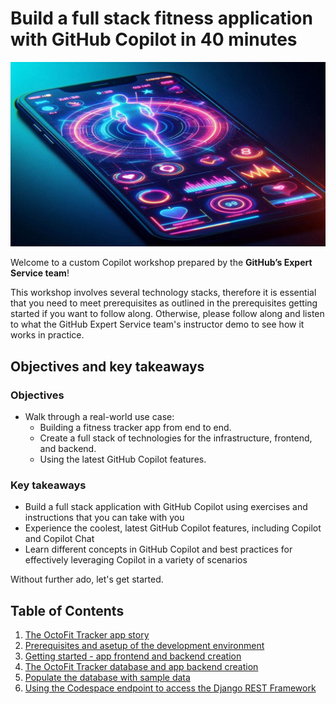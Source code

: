 # Build a full stack fitness application with GitHub Copilot in 40 minutes

![Story of Fitness application](images/cover.jpg)

Welcome to a custom Copilot workshop prepared by the **GitHub’s Expert Service team**!

This workshop involves several technology stacks, therefore it is essential that you need to meet prerequisites as outlined in the prerequisites getting started if you want to follow along. Otherwise, please follow along and listen to what the GitHub Expert Service team's instructor demo to see how it works in practice.

## Objectives and key takeaways

### Objectives

- Walk through a real-world use case:
  - Building a fitness tracker app from end to end.
  - Create a full stack of technologies for the infrastructure, frontend, and backend.
  - Using the latest GitHub Copilot features.

### Key takeaways

- Build a full stack application with GitHub Copilot using exercises and instructions that you can take with you
- Experience the coolest, latest GitHub Copilot features, including Copilot and Copilot Chat
- Learn different concepts in GitHub Copilot and best practices for effectively leveraging Copilot in a variety of scenarios

Without further ado, let's get started.

## Table of Contents

1. [The OctoFit Tracker app story](docs/1_Story/README.md)
2. [Prerequisites and asetup of the development environment](docs/2_Prerequisites/README.md)
3. [Getting started - app frontend and backend creation](docs/3_GettingStarted/README.md)
4. [The OctoFit Tracker database and app backend creation](docs/4_BackendSettings/README.md)
5. [Populate the database with sample data](docs/5_PopulateDBwData/README.md)
6. [Using the Codespace endpoint to access the Django REST Framework](docs/6_CodespaceDjangoRESTFramework/README.md)

